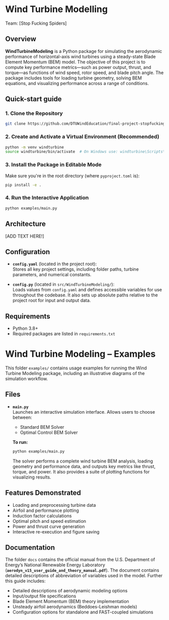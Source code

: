# Wind Turbine Modelling

Team: [Stop Fucking Spiders]

## Overview

**WindTurbineModeling** is a Python package for simulating the aerodynamic performance of horizontal-axis wind turbines using a steady-state Blade Element Momentum (BEM) model. The objective of this project is to compute key performance metrics—such as power output, thrust, and torque—as functions of wind speed, rotor speed, and blade pitch angle. The package includes tools for loading turbine geometry, solving BEM equations, and visualizing performance across a range of conditions.

## Quick-start guide

### 1. Clone the Repository

```bash
git clone https://github.com/DTUWindEducation/final-project-stopfuckingspiders.git
```

### 2. Create and Activate a Virtual Environment (Recommended)

```bash
python -m venv windturbine
source windturbine/bin/activate  # On Windows use: windturbine\Scripts\activate
```

### 3. Install the Package in Editable Mode

Make sure you're in the root directory (where `pyproject.toml` is):

```bash
pip install -e .
```

### 4. Run the Interactive Application

```bash
python examples/main.py
```

## Architecture

[ADD TEXT HERE!]



## Configuration

- **`config.yaml`** (located in the project root):  
  Stores all key project settings, including folder paths, turbine parameters, and numerical constants.

- **`config.py`** (located in `src/WindTurbineModeling/`):  
  Loads values from `config.yaml` and defines accessible variables for use throughout the codebase. It also sets up absolute paths relative to the project root for input and output data.

## Requirements

- Python 3.8+
- Required packages are listed in `requirements.txt`


# Wind Turbine Modeling – Examples

This folder `examples/` contains usage examples for running the Wind Turbine Modeling package, including an illustrative diagrams of the simulation workflow.

## Files

- **`main.py`**  
  Launches an interactive simulation interface. Allows users to choose between:
  - Standard BEM Solver
  - Optimal Control BEM Solver

  **To run:**
  ```bash
  python examples/main.py
  ```

  The solver performs a complete wind turbine BEM analysis, loading geometry and performance data, and outputs key metrics like thrust, torque, and power. It also provides a suite of plotting functions for visualizing results.

## Features Demonstrated

- Loading and preprocessing turbine data
- Airfoil and performance plotting
- Induction factor calculations
- Optimal pitch and speed estimation
- Power and thrust curve generation
- Interactive re-execution and figure saving



## Documentation

The folder `docs` contains the official manual from the U.S. Department of Energy’s National Renewable Energy Laboratory (**`aerodyn_v15_user_guide_and_theory_manual.pdf`**). The document contains detailed descriptions of abbreviation of variables used in the model. Further this guide includes:
  - Detailed descriptions of aerodynamic modeling options
  - Input/output file specifications
  - Blade Element Momentum (BEM) theory implementation
  - Unsteady airfoil aerodynamics (Beddoes-Leishman models)
  - Configuration options for standalone and FAST-coupled simulations
